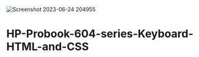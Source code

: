 ![Screenshot 2023-06-24 204955](https://github.com/JeremyG11/HP-Probook-604-series-Keyboard-HTML-and-CSS/assets/83036140/e4bdc586-d134-4b94-b8d8-b534772f0050)
# HP-Probook-604-series-Keyboard-HTML-and-CSS
